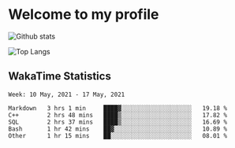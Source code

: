 # Welcome to my profile

![Github stats](https://github-readme-stats.vercel.app/api?username=xinthose&show_icons=true&theme=radical&count_private=true)

![Top Langs](https://github-readme-stats.vercel.app/api/top-langs/?username=xinthose)

## WakaTime Statistics
<!--START_SECTION:waka-->
```text
Week: 10 May, 2021 - 17 May, 2021

Markdown   3 hrs 1 min     ████▓░░░░░░░░░░░░░░░░░░░░   19.18 % 
C++        2 hrs 48 mins   ████▒░░░░░░░░░░░░░░░░░░░░   17.82 % 
SQL        2 hrs 37 mins   ████▒░░░░░░░░░░░░░░░░░░░░   16.69 % 
Bash       1 hr 42 mins    ██▓░░░░░░░░░░░░░░░░░░░░░░   10.89 % 
Other      1 hr 15 mins    ██░░░░░░░░░░░░░░░░░░░░░░░   08.01 % 
```
<!--END_SECTION:waka-->
